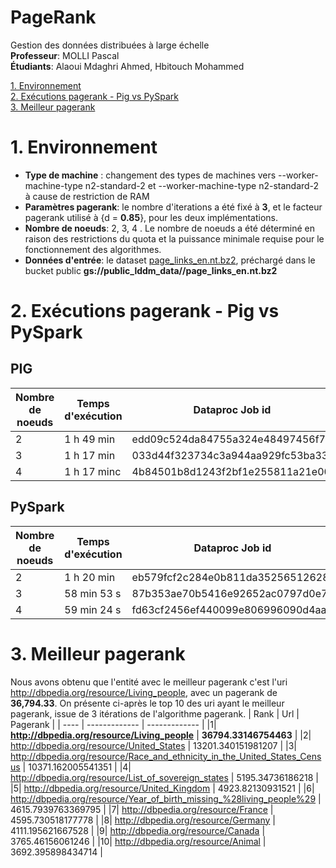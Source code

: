 # PageRank

Gestion des données distribuées à large échelle  
**Professeur**: MOLLI Pascal  
**Étudiants**: Alaoui Mdaghri Ahmed, Hbitouch Mohammed

[1. Environnement ](1-Environnement)  
[2. Exécutions pagerank - Pig vs PySpark](1-exécutions-pagerank---pig-vs-pyspark)  
[3. Meilleur pagerank](#2-meilleur-pagerank)  


# 1. Environnement
* **Type de machine** : changement des types de machines vers --worker-machine-type n2-standard-2 et --worker-machine-type n2-standard-2 à cause de restriction de RAM
* **Paramètres pagerank**: le nombre d'iterations a été fixé à **3**, et le facteur pagerank utilisé à {d = **0.85**}, pour les deux implémentations. 
* **Nombre de noeuds**: 2, 3, 4 . Le nombre de noeuds a été déterminé en raison des restrictions du quota et la puissance minimale requise pour le fonctionnement des algorithmes.
* **Données d'entrée**: le dataset [page_links_en.nt.bz2](http://downloads.dbpedia.org/3.5.1/en/page_links_en.nt.bz2), 
préchargé dans le bucket public **gs://public_lddm_data//page_links_en.nt.bz2**


# 2. Exécutions pagerank - Pig vs PySpark


## PIG
| Nombre de noeuds | Temps d'exécution  | Dataproc Job id
| ------------- | -------------| ------------- |
| 2 | 1 h 49 min | edd09c524da84755a324e48497456f72 |
| 3 | 	1 h 17 min | 033d44f323734c3a944aa929fc53ba33 |
| 4 | 	1 h 17 minc |4b84501b8d1243f2bf1e255811a21e00 |


## PySpark
| Nombre de noeuds | Temps d'exécution | Dataproc Job id
| ------------- | ------------- | ------------- |
| 2 | 1 h 20 min | eb579fcf2c284e0b811da35256512628 |
| 3 | 58 min 53 s | 87b353ae70b5416e92652ac0797d0e7a |
| 4 | 59 min 24 s | fd63cf2456ef440099e806996090d4aa |






# 3. Meilleur pagerank
Nous avons obtenu que l'entité avec le meilleur pagerank c'est l'uri <http://dbpedia.org/resource/Living_people>, avec un pagerank de **36,794.33**. On présente ci-après le top 10 des uri ayant le meilleur pagerank, issue de 3 itérations de l'algorithme pagerank.
| Rank | Url  | Pagerank |
| ---- | ------------- | ------------- |
|1| **http://dbpedia.org/resource/Living_people** | **36794.33146754463**  |
|2| http://dbpedia.org/resource/United_States | 13201.340151981207  |
|3| http://dbpedia.org/resource/Race_and_ethnicity_in_the_United_States_Census | 10371.162005541351  |
|4| http://dbpedia.org/resource/List_of_sovereign_states  | 5195.34736186218  |
|5| http://dbpedia.org/resource/United_Kingdom  | 4923.82130931521  |
|6| http://dbpedia.org/resource/Year_of_birth_missing_%28living_people%29  | 4615.7939763369795  |
|7| http://dbpedia.org/resource/France  | 4595.730518177778  |
|8| http://dbpedia.org/resource/Germany  | 4111.195621667528  |
|9| http://dbpedia.org/resource/Canada  | 3765.46156061246 |
|10| http://dbpedia.org/resource/Animal  | 3692.395898434714  |  





